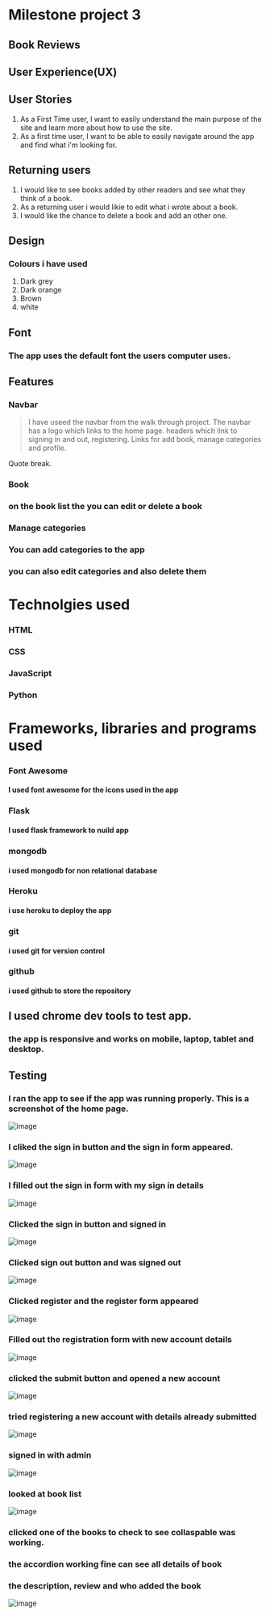 #  Milestone project 3
##  Book Reviews

##  User Experience(UX)

##  User Stories
1. As a First Time user, I want to easily understand the main purpose of the site and learn more about how to use the site.
2. As a first time user, I want to be able to easily navigate around the app and find what i'm looking for.

## Returning users
1. I would like to see books added by other readers and see what they think of a book. 
2. As a returning user i would likie to edit what i wrote about a book. 
3. I would like the chance to delete a book and add an other one.

##  Design
###  Colours i have used

1. Dark grey
2. Dark orange
3. Brown
4. white

##  Font
###  The app uses the default font the users computer uses. 

##  Features
###  Navbar
> I have useed the navbar from the walk through project.
> The navbar has a logo which links to the home page.
> headers which link to signing in and out, registering. 
> Links for add book, manage categories and profile. 

Quote break.

###  Book
###  on the book list the you can edit or delete a book

###  Manage categories
###  You can add categories to the app
###  you can also edit categories and also delete them

#  Technolgies used
###  HTML
###  CSS
###  JavaScript
###  Python

#  Frameworks, libraries and programs used
###  Font Awesome
####  I used font awesome for the icons used in the app
###  Flask
####  I used flask framework to nuild app
###  mongodb
####  i used mongodb for non relational database
###  Heroku
#### i use heroku to deploy the app
###  git
####  i used git for version control
###  github
####  i used github to store the repository 

##  I used chrome dev tools to test app. 
###  the app is responsive and works on mobile, laptop, tablet and desktop. 

## Testing
### I ran the app to see if the app was running properly. This is a screenshot of the home page. 
![image](https://github.com/struk49/milestone-3-project-book-review/assets/115653854/b92e2beb-b467-4b4e-a9ad-6e278cba208f)

### I cliked the sign in button and the sign in form appeared. 

![image](https://github.com/struk49/milestone-3-project-book-review/assets/115653854/6914bc6e-5f1d-4d54-bb81-f785fdcc7aaa)

### I filled out the sign in form with my sign in details

![image](https://github.com/struk49/milestone-3-project-book-review/assets/115653854/5ae181b6-fddf-4951-8180-b438abbe821e)

### Clicked the sign in button and signed in 

![image](https://github.com/struk49/milestone-3-project-book-review/assets/115653854/1b860ade-b18e-4214-8ab5-5f4a2b685c22)

### Clicked sign out button and was signed  out

![image](https://github.com/struk49/milestone-3-project-book-review/assets/115653854/cca90705-29fe-49da-b9c1-c2b9454af2ee)

### Clicked register and the register form appeared

![image](https://github.com/struk49/milestone-3-project-book-review/assets/115653854/73e3cf2e-e302-4bf8-a39d-e63da2684459)

### Filled out the registration form with new account details

![image](https://github.com/struk49/milestone-3-project-book-review/assets/115653854/1c654f14-cb2f-43f2-8341-cc7bd843e00d)

### clicked the submit button and opened a new account

![image](https://github.com/struk49/milestone-3-project-book-review/assets/115653854/fccc9c46-bf62-4ebc-9fc9-f31fcb7e767e)

### tried registering a  new account with details already submitted

![image](https://github.com/struk49/milestone-3-project-book-review/assets/115653854/03b8f9df-13a8-41e8-9b3f-b5f9234fd413)

### signed in with admin 

![image](https://github.com/struk49/milestone-3-project-book-review/assets/115653854/38877599-78f9-4870-9eb9-a963bf5035d6)

### looked at book list

![image](https://github.com/struk49/milestone-3-project-book-review/assets/115653854/3a7fb052-d1b1-409c-8c56-c9abda465957)

### clicked one of the books to check to see collaspable was working.
### the accordion working fine can see all details of book
### the description, review and who added the book

![image](https://github.com/struk49/milestone-3-project-book-review/assets/115653854/2caf3ab5-1f93-41ea-b70e-62684d4a0f20)












